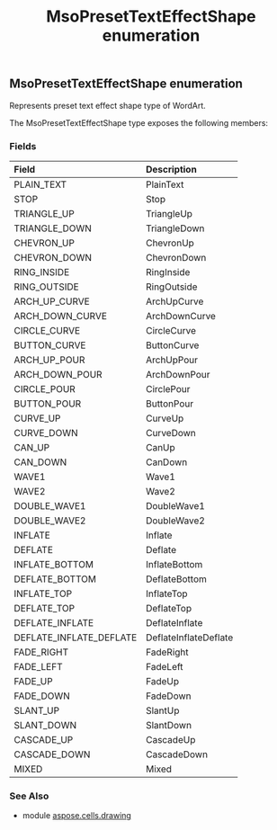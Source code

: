 ﻿---
title: MsoPresetTextEffectShape enumeration
second_title: Aspose.Cells for Python via .NET API References
description: 
type: docs
weight: 1040
url: /aspose.cells.drawing/msopresettexteffectshape/
is_root: false
---

## MsoPresetTextEffectShape enumeration

Represents preset text effect shape type of WordArt.



The MsoPresetTextEffectShape type exposes the following members:

### Fields
| Field | Description |
| :- | :- |
| PLAIN_TEXT | PlainText |
| STOP | Stop |
| TRIANGLE_UP | TriangleUp |
| TRIANGLE_DOWN | TriangleDown |
| CHEVRON_UP | ChevronUp |
| CHEVRON_DOWN | ChevronDown |
| RING_INSIDE | RingInside |
| RING_OUTSIDE | RingOutside |
| ARCH_UP_CURVE | ArchUpCurve |
| ARCH_DOWN_CURVE | ArchDownCurve |
| CIRCLE_CURVE | CircleCurve |
| BUTTON_CURVE | ButtonCurve |
| ARCH_UP_POUR | ArchUpPour |
| ARCH_DOWN_POUR | ArchDownPour |
| CIRCLE_POUR | CirclePour |
| BUTTON_POUR | ButtonPour |
| CURVE_UP | CurveUp |
| CURVE_DOWN | CurveDown |
| CAN_UP | CanUp |
| CAN_DOWN | CanDown |
| WAVE1 | Wave1 |
| WAVE2 | Wave2 |
| DOUBLE_WAVE1 | DoubleWave1 |
| DOUBLE_WAVE2 | DoubleWave2 |
| INFLATE | Inflate |
| DEFLATE | Deflate |
| INFLATE_BOTTOM | InflateBottom |
| DEFLATE_BOTTOM | DeflateBottom |
| INFLATE_TOP | InflateTop |
| DEFLATE_TOP | DeflateTop |
| DEFLATE_INFLATE | DeflateInflate |
| DEFLATE_INFLATE_DEFLATE | DeflateInflateDeflate |
| FADE_RIGHT | FadeRight |
| FADE_LEFT | FadeLeft |
| FADE_UP | FadeUp |
| FADE_DOWN | FadeDown |
| SLANT_UP | SlantUp |
| SLANT_DOWN | SlantDown |
| CASCADE_UP | CascadeUp |
| CASCADE_DOWN | CascadeDown |
| MIXED | Mixed |



### See Also
* module [aspose.cells.drawing](..)
